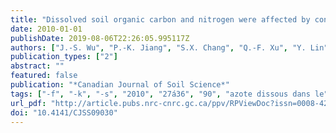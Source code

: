 ```yaml
---
title: "Dissolved soil organic carbon and nitrogen were affected by conversion of native forests to plantations in subtropical China"
date: 2010-01-01
publishDate: 2019-08-06T22:26:05.995117Z
authors: ["J.-S. Wu", "P.-K. Jiang", "S.X. Chang", "Q.-F. Xu", "Y. Lin"]
publication_types: ["2"]
abstract: ""
featured: false
publication: "*Canadian Journal of Soil Science*"
tags: ["-f", "-k", "-s", "2010", "27á36", "90", "azote dissous dans le", "can", "chang", "et lin", "forest management", "j", "jiang", "la chine subtropicale affecte", "la transformation des fore", "le carbone et l", "p", "plantations dans", "pour mieux comprendre les", "q", "s", "soil sci", "sol", "water-soluble organic c", "water-soluble organic n", "wsoc", "wson ratio", "wu", "x", "xu", "y", "ˆ ts naturelles en"]
url_pdf: "http://article.pubs.nrc-cnrc.gc.ca/ppv/RPViewDoc?issn=0008-4271&volume=90&issue=1&startPage=27&ab=y"
doi: "10.4141/CJSS09030"
---
```



